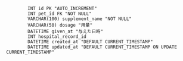             INT id PK "AUTO_INCREMENT"
            INT pet_id FK "NOT NULL"
            VARCHAR(100) supplement_name "NOT NULL"
            VARCHAR(50) dosage "用量"
            DATETIME given_at "与えた日時"
            INT hospital_record_id
            DATETIME created_at "DEFAULT CURRENT_TIMESTAMP"
            DATETIME updated_at "DEFAULT CURRENT_TIMESTAMP ON UPDATE CURRENT_TIMESTAMP"